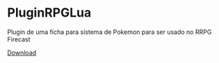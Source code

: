 # PluginRPGLua

Plugin de uma ficha para sistema de Pokemon para ser usado no RRPG Firecast

[Download](/output/Plugin.rpk)
